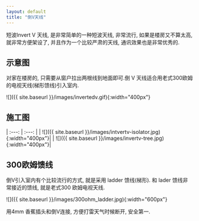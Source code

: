 ```yaml
---
layout: default
title: "倒V天线"
---
```


短波Invert V 天线, 是非常简单的一种短波天线, 非常流行, 如果是楼房又不算太高, 就非常方便架设了, 并且作为一个比较严肃的天线, 通讯效果也是非常优秀的.


## 示意图

对家在楼房的, 只需要从窗户拉出两根线到地面即可.倒 V 天线适合用老式300欧姆的电视天线(梯形馈线)引入室内.

![]({{ site.baseurl }}/images/invertedv.gif){:width="400px"}

## 施工图


| :---: | :---: |
| ![]({{ site.baseurl }}/images/intvertv-isolator.jpg){:width="400px"}| | ![]({{ site.baseurl }}/images/invertv-tree.jpg){:width="400px"}|



## 300欧姆馈线

倒V引入室内有个比较流行的方式, 就是采用 ladder 馈线(梯形). 和 lader 馈线非常接近的馈线, 就是老式300 欧姆电视天线.


![]({{ site.baseurl }}/images/300ohm_ladder.jpg){:width="600px"}


用4mm 香蕉插头和倒V连接, 方便打雷天气时候断开, 安全第一.

